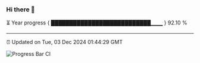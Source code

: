 ### Hi there 👋

⏳ Year progress { ███████████████████████████▁▁▁ } 92.10 %

---

⏰ Updated on Tue, 03 Dec 2024 01:44:29 GMT

![Progress Bar CI](https://github.com/liununu/liununu/workflows/Progress%20Bar%20CI/badge.svg)
